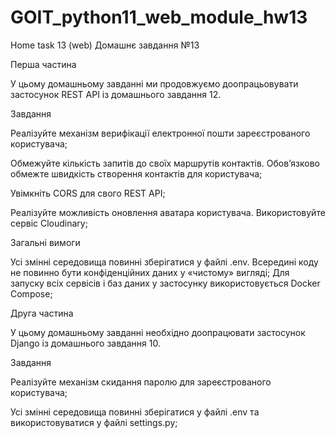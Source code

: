 # GOIT_python11_web_module_hw13
Home task 13 (web)
Домашнє завдання №13

Перша частина

У цьому домашньому завданні ми продовжуємо доопрацьовувати застосунок REST API із домашнього завдання 12.


Завдання

Реалізуйте механізм верифікації електронної пошти зареєстрованого користувача;

Обмежуйте кількість запитів до своїх маршрутів контактів. Обов’язково обмежте швидкість створення контактів для користувача;

Увімкніть CORS для свого REST API;

Реалізуйте можливість оновлення аватара користувача. Використовуйте сервіс Cloudinary;


Загальні вимоги

Усі змінні середовища повинні зберігатися у файлі .env. Всередині коду не повинно бути конфіденційних даних у «чистому» вигляді;
Для запуску всіх сервісів і баз даних у застосунку використовується Docker Compose;


Друга частина


У цьому домашньому завданні необхідно доопрацювати застосунок Django із домашнього завдання 10.


Завдання


Реалізуйте механізм скидання паролю для зареєстрованого користувача;

Усі змінні середовища повинні зберігатися у файлі .env та використовуватися у файлі settings.py;

